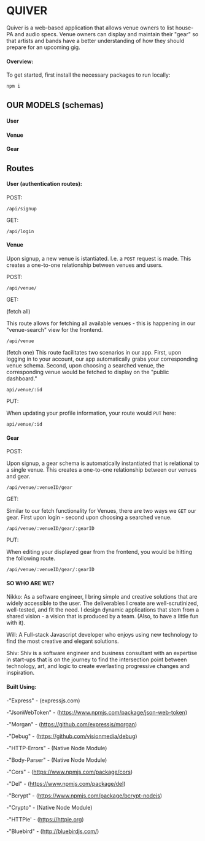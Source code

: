 # QUIVER
Quiver is a web-based application that allows venue owners to list house-PA and audio specs. Venue owners can display and maintain their "gear" so that artists and bands have a better understanding of how they should prepare for an upcoming gig.


#### Overview:


To get started, first install the necessary packages to run locally:

```js
npm i
```

## OUR MODELS (schemas)

#### User

#### Venue

#### Gear


## Routes

#### User (authentication routes):
POST:

```/api/signup```

GET:

```/api/login```



#### Venue
Upon signup, a new venue is istantiated. I.e. a ```POST``` request is made. This creates a one-to-one relationship between venues and users.

POST:

```/api/venue/```

GET:

(fetch all)

This route allows for fetching all available venues - this is happening in our "venue-search" view for the frontend.

```/api/venue```

(fetch one)
This route facilitates two scenarios in our app. First, upon logging in to your account, our app automatically grabs your corresponding venue schema. Second, upon choosing a searched venue, the corresponding venue would be fetched to display on the "public dashboard."

```api/venue/:id```

PUT:

When updating your profile information, your route would ```PUT``` here:

```api/venue/:id```




#### Gear
POST:

Upon signup, a gear schema is automatically instantiated that is relational to a single venue. This creates a one-to-one relationship between our venues and gear.

```/api/venue/:venueID/gear```

GET:

Similar to our fetch functionality for Venues, there are two ways we ```GET``` our gear. First upon login - second upon choosing a searched venue.

```/api/venue/:venueID/gear/:gearID```

PUT:

When editing your displayed gear from the frontend, you would be hitting the following route.

```/api/venue/:venueID/gear/:gearID```



#### SO WHO ARE WE?


Nikko: As a software engineer, I bring simple and creative solutions that are widely accessible to the user. The deliverables I create are well-scrutinized, well-tested, and fit the need. I design dynamic applications that stem from a shared vision - a vision that is produced by a team. (Also, to have a little fun with it).

Will: A Full-stack Javascript developer who enjoys using new technology to find the most creative and elegant solutions.


Shiv: Shiv is a software engineer and business consultant with an expertise in start-ups that is on the journey to find the intersection point between technology, art, and logic to create everlasting progressive changes and inspiration.

#### Built Using:
-"Express" - (expressjs.com)

-"JsonWebToken" - (https://www.npmjs.com/package/json-web-token)

-"Morgan" - (https://github.com/expressjs/morgan)

-"Debug" - (https://github.com/visionmedia/debug)

-"HTTP-Errors" - (Native Node Module)

-"Body-Parser" - (Native Node Module)

-"Cors" - (https://www.npmjs.com/package/cors)

-"Del" - (https://www.npmjs.com/package/del)

-"Bcrypt" - (https://www.npmjs.com/package/bcrypt-nodejs)

-"Crypto" - (Native Node Module)

-"HTTPie' - (https://httpie.org)

-"Bluebird" - (http://bluebirdjs.com/)
